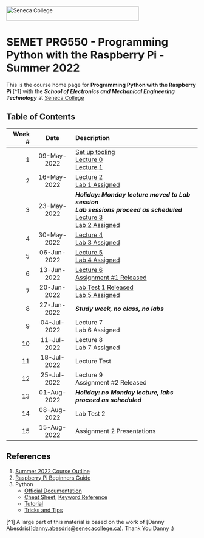 <img src="images/senecac.gif" alt="Seneca College" height="38" width="349" />

# SEMET PRG550 - Programming Python with the Raspberry Pi - Summer 2022

This is the course home page for **Programming Python with the Raspberry Pi** [^1] with the
**_School of Electronics and Mechanical Engineering Technology_** at [Seneca College](www.senecacollege.ca)

## Table of Contents

| Week # | Date | Description |
| -----: | :--: | :---------- |
| 1 | 09-May-2022 | [Set up tooling](../main/setup/README.md) <br> [Lecture 0](../main//lectures/lecture00.md) <br> [Lecture 1](../main//lectures/lecture01.md)|
| 2 | 16-May-2022 | [Lecture 2](../main//lectures/lecture02.md) <br> [Lab 1 Assigned](http://www.doralee.ca/courses/prg550/labs/lab1/prg550.222.lab1.html) |
| 3 | 23-May-2022 | **_Holiday: Monday lecture moved to Lab session <br> Lab sessions proceed as scheduled_** <br> [Lecture 3](../main/lectures/lecture03.md) <br> [Lab 2 Assigned](http://www.doralee.ca/courses/prg550/labs/lab2/prg550.222.lab2.html) |
| 4 | 30-May-2022 | [Lecture 4](../main/lectures/lecture04.md) <br> [Lab 3 Assigned](http://www.doralee.ca/courses/prg550/labs/lab3/prg550.222.lab3.html) |
| 5 | 06-Jun-2022 | [Lecture 5](../main/lectures/lecture05.md) <br> [Lab 4 Assigned](http://www.doralee.ca/courses/prg550/labs/lab4/prg550.222.lab4.html) |
| 6 | 13-Jun-2022 | [Lecture 6](../main/lectures/lecture06.md) <br> [Assignment #1 Released](http://www.doralee.ca/courses/prg550/assignments/prg550.222.assignment1.html) |
| 7 | 20-Jun-2022 | [Lab Test 1 Released](http://www.doralee.ca/courses/prg550/labTests/labTest1/prg550.222.labTest1.html) <br> [Lab 5 Assigned](labs/lab05.md) |
| 8 | 27-Jun-2022 | **_Study week, no class, no labs_**|
| 9 | 04-Jul-2022 | Lecture 7 <br> Lab 6 Assigned|
| 10 | 11-Jul-2022 | Lecture 8 <br> Lab 7 Assigned |
| 11 | 18-Jul-2022 | Lecture Test |
| 12 | 25-Jul-2022 | Lecture 9 <br> Assignment #2 Released|
| 13 | 01-Aug-2022 | **_Holiday: no Monday lecture, labs proceed as scheduled_** <br>|
| 14 | 08-Aug-2022 | Lab Test 2 |
| 15 | 15-Aug-2022 | Assignment 2 Presentations |

## References

1. [Summer 2022 Course Outline](https://www.senecacollege.ca/ssos/findOutline.do?isLoggedIn=&subjectOrAndTitle=%5BPRG550%5D+Programming+Python+with+the+Raspberry+Pi&schoolCode=0s572187)
1. [Raspberry Pi Beginners Guide](references/RaspberryPi_BeginnersGuideV2.pdf)
1. Python
    - [Official Documentation](https://docs.python.org/3/)
    - [Cheat Sheet](references/pythonRefSheet.pdf), [Keyword Reference](references/python_keywords.md)
    - [Tutorial](https://www.w3schools.com/python/default.asp)
    - [Tricks and Tips](references/Tips_and_Tricks.md)


[^1] A large part of this material is based on the work of [Danny Abesdris(]danny.abesdris@senecacollege.ca).  Thank You Danny :)